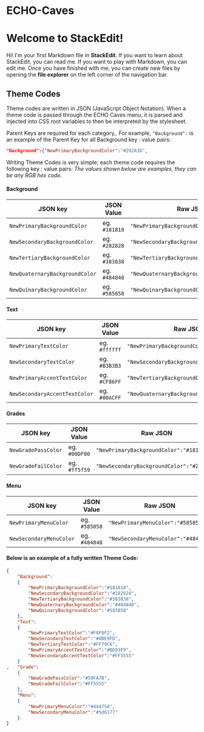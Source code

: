# ECHO-Caves
 
# Welcome to StackEdit!

Hi! I'm your first Markdown file in **StackEdit**. If you want to learn about StackEdit, you can read me. If you want to play with Markdown, you can edit me. Once you have finished with me, you can create new files by opening the **file explorer** on the left corner of the navigation bar.

## Theme Codes

Theme codes are written in JSON (JavaScript Object Notation). When a theme code is passed through the ECHO Caves menu, it is parsed and injected into CSS root variables to then be interpreted by the stylesheet.  

Parent Keys are required for each category,. For example,  `"Background":`  is an example of the Parent Key for all Background key : value pairs:
```json
"Background":{"NewPrimaryBackgroundColor":"#282A36",
```


Writing Theme Codes is very simple; each theme code requires the following key : value pairs:
*The values shown below are examples, they can be any RGB hex code.*

#### Background

|JSON key     |JSON Value                       |Raw JSON                         |
|------------------|-------------------------------|-----------------------------|
| `NewPrimaryBackgroundColor`|eg. `#181818`|`"NewPrimaryBackgroundColor":"#181818"`|
|`NewSecondaryBackgroundColor`|eg. `#282828`|`"NewSecondaryBackgroundColor":"#282828"`|
|`NewTertiaryBackgroundColor`|eg. `#383838` |`"NewTertiaryBackgroundColor":"#383838"`|
|`NewQuaternaryBackgroundColor`|eg. `#484848` |`"NewQuaternaryBackgroundColor":"#484848"`|
|`NewQuinaryBackgroundColor`|eg. `#585858` |`"NewQuinaryBackgroundColor":"#585858"`|

#### Text

|JSON key     |JSON Value                       |Raw JSON                         |
|------------------|-------------------------------|-----------------------------|
|`NewPrimaryTextColor`|eg. `#ffffff`|`"NewPrimaryBackgroundColor":"#181818"`|
|`NewSecondaryTextColor`|eg. `#B3B3B3`|`"NewSecondaryBackgroundColor":"#282828"`|
|`NewPrimaryAccentTextColor`|eg. `#CF86FF` |`"NewTertiaryBackgroundColor":"#383838"`|
|`NewSecondaryAccentTextColor`|eg. `#00ACFF` |`"NewQuaternaryBackgroundColor":"#484848"`|

#### Grades

|JSON key     |JSON Value                       |Raw JSON                         |
|------------------|-------------------------------|-----------------------------|
|`NewGradePassColor`|eg. `#00DF00`|`"NewPrimaryBackgroundColor":"#181818"`|
|`NewGradeFailColor`|eg. `#ff5f59`|`"NewSecondaryBackgroundColor":"#282828"`|

#### Menu

|JSON key     |JSON Value                       |Raw JSON                         |
|------------------|-------------------------------|-----------------------------|
|`NewPrimaryMenuColor`|eg. `#585858`|`"NewPrimaryMenuColor":"#585858`|
|`NewSecondaryMenuColor`|eg. `#484848`|`"NewSecondaryMenuColor":"#484848"`|


#### Below is an example of a fully written Theme Code:

```json
{
	"Background":
	{
		"NewPrimaryBackgroundColor":"#181818",
		"NewSecondaryBackgroundColor":"#282828",
		"NewTertiaryBackgroundColor":"#383838",
		"NewQuaternaryBackgroundColor":"#484848",
		"NewQuinaryBackgroundColor":"#585858"
	},
	"Text":	
	{
		"NewPrimaryTextColor":"#F8F8F2",
		"NewSecondaryTextColor":"#8BE9FD",
		"NewTertiaryTextColor":"#FF79C6",
		"NewPrimaryAccentTextColor":"#BD93F9",
		"NewSecondaryAccentTextColor":"#FF5555"
	}
,	"Grade":
	{
		"NewGradePassColor":"#50FA7B",
		"NewGradeFailColor":"#FF5555"
	},
	"Menu":
	{
		"NewPrimaryMenuColor":"#44475A",
		"NewSecondaryMenuColor":"#5d6177"
	}
}
```
